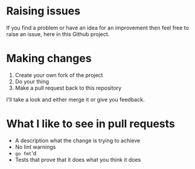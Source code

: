 # Raising issues

If you find a problem or have an idea for an improvement then feel free to raise an issue, here in this Github project.

# Making changes

1. Create your own fork of the project
2. Do your thing
3. Make a pull request back to this repository

I'll take a look and either merge it or give you feedback.

# What I like to see in pull requests

* A description what the change is trying to achieve
* No lint warnings
* `go fmt`'d
* Tests that prove that it does what you think it does
